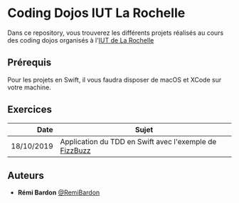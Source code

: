 # Coding Dojos IUT La Rochelle

Dans ce repository, vous trouverez les différents projets réalisés au cours des coding dojos organisés à l'[IUT de La Rochelle](http://www.iut-larochelle.fr)

## Prérequis

Pour les projets en Swift, il vous faudra disposer de macOS et XCode sur votre machine.

## Exercices

|Date      |Sujet                                                                                            |
|---------:|-------------------------------------------------------------------------------------------------|
|18/10/2019|Application du TDD en Swift avec l'exemple de [FizzBuzz](https://en.wikipedia.org/wiki/Fizz_buzz)|

## Auteurs

* **Rémi Bardon** [@RemiBardon](https://github.com/RemiBardon)
